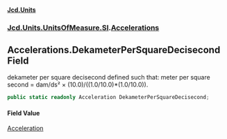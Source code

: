 #### [Jcd.Units](index 'index')
### [Jcd.Units.UnitsOfMeasure.SI](Jcd.Units.UnitsOfMeasure.SI 'Jcd.Units.UnitsOfMeasure.SI').[Accelerations](Accelerations 'Jcd.Units.UnitsOfMeasure.SI.Accelerations')

## Accelerations.DekameterPerSquareDecisecond Field

dekameter per square decisecond defined such that: meter per square second = dam/ds² ×
(10.0)/((1.0/10.0)*(1.0/10.0)).

```csharp
public static readonly Acceleration DekameterPerSquareDecisecond;
```

#### Field Value
[Acceleration](Acceleration 'Jcd.Units.UnitTypes.Acceleration')